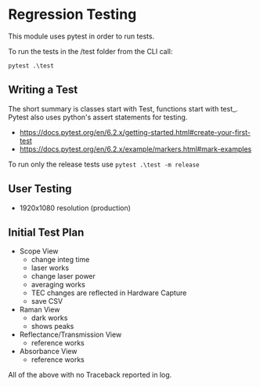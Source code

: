 # Regression Testing

This module uses pytest in order to run tests.

To run the tests in the /test folder from the CLI call:

	pytest .\test

## Writing a Test

The short summary is classes start with Test, functions start with test_. Pytest also uses python's assert statements for testing.

- https://docs.pytest.org/en/6.2.x/getting-started.html#create-your-first-test
- https://docs.pytest.org/en/6.2.x/example/markers.html#mark-examples

To run only the release tests use ```pytest .\test -m release```

## User Testing

- 1920x1080 resolution (production)

## Initial Test Plan

- Scope View
    - change integ time
    - laser works
    - change laser power
    - averaging works
    - TEC changes are reflected in Hardware Capture
    - save CSV
- Raman View
    - dark works
    - shows peaks
- Reflectance/Transmission View
    - reference works
- Absorbance View
    - reference works

All of the above with no Traceback reported in log.
